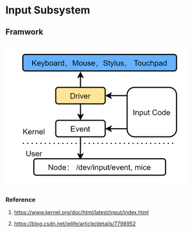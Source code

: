 # Input Subsystem


## Framwork
<img src="img\Input_System.png" alt="input_subsystem" style="zoom:50%;" />




### Reference
1. https://www.kernel.org/doc/html/latest/input/index.html

2. https://blog.csdn.net/ielife/article/details/7798952
